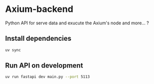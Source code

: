 # Axium-backend
Python API for serve data and exucute the Axium's node and more... ?

## Install dependencies

```bash
uv sync
```

## Run API on development

```bash
uv run fastapi dev main.py --port 5113
```